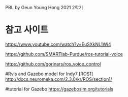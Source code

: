 PBL by Geun Young Hong
2021 2학기 

# 참고 사이트

https://www.youtube.com/watch?v=EuSXkNL1Wi4

https://github.com/SMARTlab-Purdue/ros-tutorial-voice

https://github.com/gorinars/ros_voice_control

#Rvis and Gazebo model for Indy7 [ROS1]
http://docs.neuromeka.com/2.3.0/kr/ROS/section1/

#tutorial for Gazebo
https://gazebosim.org/tutorials
